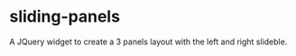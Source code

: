 sliding-panels
==============

A JQuery widget to create a 3 panels layout with the left and right slideble.
